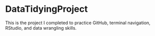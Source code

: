 # DataTidyingProject
This is the project I completed to practice GitHub, terminal navigation, RStudio, and data wrangling skills.
